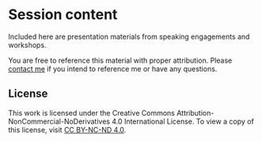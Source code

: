 # Session content
Included here are presentation materials from speaking engagements and workshops.

You are free to reference this material with proper attribution.  Please [contact me](https://www.linkedin.com/in/amandamartin-dev) if you intend to reference me or have any questions.

## License

This work is licensed under the Creative Commons Attribution-NonCommercial-NoDerivatives 4.0 International License. To view a copy of this license, visit [CC BY-NC-ND 4.0](https://creativecommons.org/licenses/by-nc-nd/4.0/).


